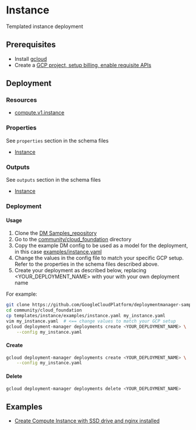 # Instance

Templated instance deployment

## Prerequisites

- Install [gcloud](https://cloud.google.com/sdk)
- Create a [GCP project, setup billing, enable requisite APIs](../project/README.md)

## Deployment

### Resources

- [compute.v1.instance](https://cloud.google.com/compute/docs/reference/rest/v1/instances)

### Properties

See `properties` section in the schema files

- [Instance](instance.py.schema)

### Outputs

See `outputs` section in the schema files

- [Instance](instance.py.schema)

### Deployment

#### Usage

1. Clone the [DM Samples_repository](https://github.com/GoogleCloudPlatform/deploymentmanager-samples)
2. Go to the [community/cloud_foundation](../../) directory
3. Copy the example DM config to be used as a model for the deployment, in this case [examples/instance.yaml](examples/instance.yaml)
4. Change the values in the config file to match your specific GCP setup.
   Refer to the properties in the schema files described above.
5. Create your deployment as described below, replacing <YOUR_DEPLOYMENT_NAME>
   with your with your own deployment name

For example:

``` bash
git clone https://github.com/GoogleCloudPlatform/deploymentmanager-samples
cd community/cloud_foundation
cp templates/instance/examples/instance.yaml my_instance.yaml
vim my_instance.yaml  # <== change values to match your GCP setup
gcloud deployment-manager deployments create <YOUR_DEPLOYMENT_NAME> \
    --config my_instance.yaml
```

#### Create

``` bash
gcloud deployment-manager deployments create <YOUR_DEPLOYMENT_NAME> \
    --config my_instance.yaml
```

#### Delete

``` bash
gcloud deployment-manager deployments delete <YOUR_DEPLOYMENT_NAME>
```

## Examples

- [Create Compute Instance with SSD drive and nginx installed](examples/instance.yaml)
